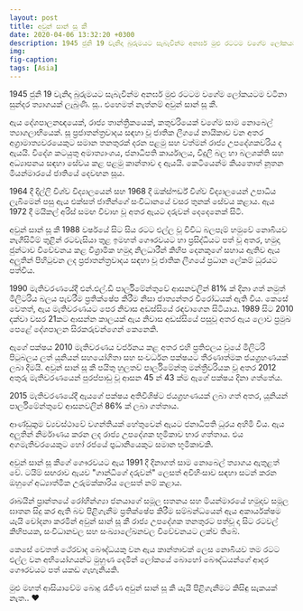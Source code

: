 ```yaml
---
layout: post
title: අවුන් සාන් සූ කී
date: 2020-04-06 13:32:20 +0300
description: 1945 ජුනි 19 වැනිදා බුරුමයට සැබැවින්ම අනර්ඝ මුළු රටටම වගේම ලෝකයටම වටිනා සුන්දර ත්‍යාගයක් ලැබුණි. සූ.. එහෙමත් නැත්නම් අවුන් සාන් සූ කී.
img:
fig-caption:
tags: [Asia]
---
```


1945 ජුනි 19 වැනිදා බුරුමයට සැබැවින්ම අනර්ඝ මුළු රටටම වගේම ලෝකයටම වටිනා සුන්දර ත්‍යාගයක් ලැබුණි. සූ.. එහෙමත් නැත්නම් අවුන් සාන් සූ කී.

ඇය දේශපාලනඥයෙක්, රාජ්‍ය තාන්ත්‍රිකයෙක්, කතුවරියෙක් වගේම සාම නොබෙල් ත්‍යාගලාභියෙක්. සූ ප්‍රජාතන්ත්‍රවාදය සඳහා වූ ජාතික ලීගයේ නායිකාව වන අතර අග්‍රාමාත්‍යවරයෙකුට සමාන තනතුරක් දරන පළමු සහ වත්මන් රාජ්‍ය උපදේශකවරිය ද ඇයයි. විදේශ කටයුතු අමාත්‍යාංශය, ජනාධිපති කාර්යාලය, විදුලි බල හා බලශක්ති සහ අධ්‍යාපනය සඳහා සේවය කළ පළමු කාන්තාව ද ඇයයි. කෙටියෙන්ම කියතොත් නූතන මියන්මාරයේ ජාතියේ දෙවඟන සූය.

1964 දී දිල්ලි විශ්ව විද්‍යාලයෙන් සහ 1968 දී ඔක්ස්ෆර්ඩ් විශ්ව විද්‍යාලයෙන් උපාධිය ලැබීමෙන් පසු ඇය එක්සත් ජාතීන්ගේ සංවිධානයේ වසර තුනක් සේවය කළාය. ඇය 1972 දී මයිකල් අරිස් සමඟ විවාහ වූ අතර ඇයට දරුවන් දෙදෙනෙක් සිටී.

අවුන් සාන් සූ කී 1988 වර්ෂයේ සිට සිය රටට එල්ල වූ විවිධ බලපෑම් හමුවේ නොබියව නැගීසිටීම් තුළින් රටවැසියා තුළ ඉමහත් ගෞරවයට හා ප්‍රසිද්ධියට පත් වූ අතර, හමුදා ජුන්ටාව විවේචනය කළ විශ්‍රාමික හමුදා නිලධාරීන් කිහිප දෙනකුගේ සහාය ඇතිව ඇය අලුතින් පිහිටුවන ලද ප්‍රජාතන්ත්‍රවාදය සඳහා වූ ජාතික ලීගයේ ප්‍රධාන ලේකම් ධූරයට පත්විය.

1990 මැතිවරණයේදී එන්.එල්.ඩී පාර්ලිමේන්තුවේ ආසනවලින් 81% ක් දිනා ගත් නමුත් මිලිටරිය බලය පැවරීම ප්‍රතික්ෂේප කිරීම නිසා ජාත්‍යන්තර විරෝධයක් ඇති විය. කෙසේ වෙතත්, ඇය මැතිවරණයට පෙර නිවාස අඩස්සියේ රඳවාගෙන සිටියාය. 1989 සිට 2010 දක්වා වසර 21කට ආසන්න කාලයක් ඇය නිවාස අඩස්සියේ පසුවූ අතර ඇය ලොව ප්‍රමුඛ පෙළේ දේශපාලන සිරකරුවන්ගෙන් කෙනෙකි.

ඇගේ පක්ෂය 2010 මැතිවරණය වර්ජනය කළ අතර එහි ප්‍රතිඵලය වූයේ මිලිටරි පිටුබලය ලත් යූනියන් සහයෝගිතා සහ සංවර්ධන පක්ෂයට තීරණාත්මක ජයග්‍රහණයක් ලබා දීමයි. අවුන් සාන් සූ කී පයිතු හුලතව් පාර්ලිමේන්තු මන්ත්‍රීවරියක වූ අතර 2012 අතුරු මැතිවරණයෙන් පුරප්පාඩු වූ ආසන 45 න් 43 ක්ම ඇගේ පක්ෂය දිනා ගත්තේය.

2015 මැතිවරණයේදී ඇයගේ පක්ෂය අතිවිශිෂ්ට ජයග්‍රහණයක් ලබා ගත් අතර, යූනියන් පාර්ලිමේන්තුවේ ආසනවලින් 86% ක් ලබා ගත්තාය.

ආණ්ඩුක‍්‍රම ව්‍යවස්ථාවේ වගන්තියක් හේතුවෙන් ඇයට ජනාධිපති ධූරය අහිමි විය. ඇය අලුතින් නිර්මාණය කරන ලද රාජ්‍ය උපදේශක භූමිකාව භාර ගත්තාය. එය අගමැතිවරයෙකුට හෝ රජයේ ප‍්‍රධානියෙකුට සමාන භූමිකාවකි.

අවුන් සාන් සූ කීගේ ගෞරවයට ඇය 1991 දී දිනාගත් සාම නොබෙල් ත්‍යාගය ඇතුළත් වේ. ටයිම් සඟරාව ඇයව "ගාන්ධිගේ දරුවන්" ලෙසත් අවිහිංසාව සඳහා සටන් කරන ඔහුගේ අධ්‍යාත්මික උරුමක්කාරිය ලෙසත් නම් කළාය.

රාඛයින් ප්‍රාන්තයේ රෝහින්ග්‍යා ජනයාගේ සමූල ඝතනය  සහ මියන්මාරයේ හමුදාව සමූල ඝාතන සිදු කර ඇති බව පිළිගැනීම ප්‍රතික්ෂේප කිරීම සම්බන්ධයෙන් ඇය අකාර්යක්ෂම යැයි චෝදනා කරමින් අවුන් සාන් සූ කී රාජ්‍ය උපදේශක තනතුරට පත්වූ දා සිට රටවල් කිහිපයක, සංවිධානවල සහ සංඛ්‍යාලේඛනවල විවේචනයට ලක්ව තිබේ. 

කෙසේ වෙතත් ථේරවාද බෞද්ධයකු වන ඇය කාන්තාවක් ලෙස නොබියව තම රටට එල්ල වන අභියෝගයන්ට මුහුණ දෙමින් ලෝකයේ බොහෝ බෞද්ධයන්ගේ ආදර ගෞරවයට පත් යකඩ ගැහැනියකි. 


මුළු මහත් ආසියාවේම බොදු රැජිණ අවුන් සාන් සූ කී යැයි පිළිගැනීමට කිසිඳු සැකයක් නැත.. ❤️
